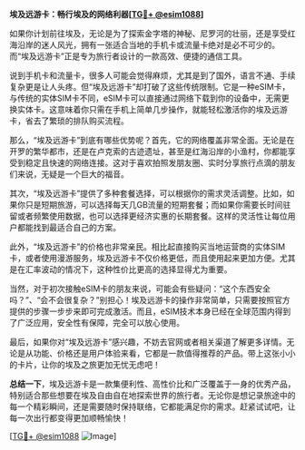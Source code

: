 **埃及远游卡：畅行埃及的网络利器[[TG💪+ @esim1088](https://t.me/s/esim1088)]**

如果你计划前往埃及，无论是为了探索金字塔的神秘、尼罗河的壮丽，还是享受红海沿岸的迷人风光，拥有一张适合当地的手机卡或流量卡绝对是必不可少的。而“埃及远游卡”正是专为旅行者设计的一款高效、便捷的通信工具。

说到手机卡和流量卡，很多人可能会觉得麻烦，尤其是到了国外，语言不通、手续复杂更是让人头疼。但“埃及远游卡”却打破了这些传统限制。它是一种eSIM卡，与传统的实体SIM卡不同，eSIM卡可以直接通过网络下载到你的设备中，无需更换实体卡。这意味着你只需在手机上简单几步操作，就能轻松激活你的埃及远游卡，省去了繁琐的排队购买流程。

那么，“埃及远游卡”到底有哪些优势呢？首先，它的网络覆盖非常全面。无论是在开罗的繁华都市，还是在卢克索的古迹遗址，甚至是红海沿岸的小渔村，你都能享受到稳定且快速的网络连接。这对于喜欢拍照发朋友圈、实时分享旅行点滴的朋友们来说，无疑是一个巨大的福音。

其次，“埃及远游卡”提供了多种套餐选择，可以根据你的需求灵活调整。比如，如果你只是短期旅游，可以选择每天几GB流量的短期套餐；而如果你需要长时间驻留或者频繁使用数据，也可以选择更经济实惠的长期套餐。这样的灵活性让每位用户都能找到最适合自己的方案。

此外，“埃及远游卡”的价格也非常亲民。相比起直接购买当地运营商的实体SIM卡，或者使用漫游服务，埃及远游卡不仅价格更低，而且使用起来更加方便。尤其是在汇率波动的情况下，这种性价比更高的选择显得尤为重要。

当然，对于初次接触eSIM卡的朋友来说，可能会有些疑问：“这个东西安全吗？”、“会不会很复杂？”别担心！埃及远游卡的操作非常简单，只需要按照官方提供的步骤一步步来即可完成激活。而且，eSIM技术本身已经在全球范围内得到了广泛应用，安全性有保障，完全可以放心使用。

最后，如果你对“埃及远游卡”感兴趣，不妨去官网或者相关渠道了解更多详情。无论是从功能、价格还是用户体验来看，它都是一款值得推荐的产品。带上这张小小的卡片，让你的埃及之旅更加无忧无虑吧！

**总结一下**，埃及远游卡是一款集便利性、高性价比和广泛覆盖于一身的优秀产品，特别适合那些想要在埃及自由自在地探索世界的旅行者。无论你是想记录旅途中的每一个精彩瞬间，还是需要随时保持联络，它都能满足你的需求。赶紧试试吧，让每一次出行都变得更加顺畅愉快！

[[TG💪+ @esim1088](https://t.me/s/esim1088) ![Image](https://i.postimg.cc/4NQfJmqS/Snipaste-2025-05-13-00-14-12.png)]